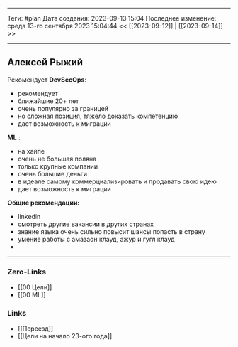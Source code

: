 ___
Теги: #plan
Дата создания: 2023-09-13 15:04 
Последнее изменение: среда 13-го сентября 2023 15:04:44
<< [[2023-09-12]] | [[2023-09-14]] >> 
___
## Алексей Рыжий

Рекомендует **DevSecOps**:
- рекомендует
- ближайшие 20+ лет
- очень популярно за границей
- но сложная позиция, тяжело доказать компетенцию
-  дает возможность к миграции

**ML** :
- на хайпе
- очень не большая поляна
- только крупные компании
- очень большие деньги
- в идеале самому коммерциализировать и продавать свою идею
- дает возможность к миграции

**Общие рекомендации:**
- linkedin
- смотреть другие вакансии в других странах
- знание языка очень сильно повысит шансы попасть в страну
- умение работы с амазаон клауд, ажур и гугл клауд
- 
___
### Zero-Links
- [[00 Цели]]
- [[00 ML]]

### Links
- [[Переезд]]
- [[Цели на начало 23-ого года]]
